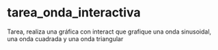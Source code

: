 # tarea_onda_interactiva
Tarea, realiza una gráfica con interact que grafique una onda sinusoidal, una onda cuadrada y una onda triangular
